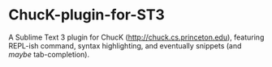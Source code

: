ChucK-plugin-for-ST3
====================

A Sublime Text 3 plugin for ChucK (http://chuck.cs.princeton.edu), featuring REPL-ish command, syntax highlighting, and eventually snippets (and *maybe* tab-completion).

